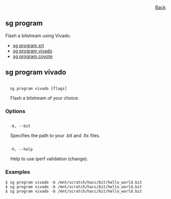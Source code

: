 <div id="readme" class="Box-body readme blob js-code-block-container">
<article class="markdown-body entry-content p-3 p-md-6" itemprop="text">
<p align="right">
<a href="https://github.com/fpgasystems/hacc/blob/main/CLI/README.md#cli">Back</a>
</p>

# sg program
Flash a bitstream using Vivado.

* [sg program xrt]()
* [sg program vivado](#sg-program-vivado)
* [sg program coyote]()

## sg program vivado
<code>
  sg program vivado [flags]
</code>
<p>
  &nbsp; &nbsp; Flash a bitstream of your choice.
</p>

### Options
<code>
  -b, --bit <string>
</code>
<p>
  &nbsp; &nbsp; Specifies the path to your .bit and .ltx files.
</p>

<code>
  -h, --help <string>
</code>
<p>
  &nbsp; &nbsp; Help to use iperf validation (change).
</p>

### Examples
```
$ sg program vivado -b /mnt/scratch/hacc/bit/hello_world.bit
$ sg program vivado -b /mnt/scratch/hacc/bit/hello_world.bit
$ sg program vivado -b /mnt/scratch/hacc/bit/hello_world.bit
```